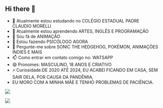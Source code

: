 ## Hi there 👋
- 🔭 Atualmente estou estudando no COLÉGIO ESTADUAL PADRE CLAUDIO MORELLI
- 🌱 Atualmente estou aprendendo ARTES, INGLÊS E PROGRAMAÇÃO
- 👯 Sou fã de ANIMAÇÃO 
- 🤔 Estou fazendo PSICÓLOGO AGORA
- 💬 Pergunte-me sobre SONIC THE HEDGEHOG, POKÉMON, ANIMAÇÕES INDIES E MAIS
- 📫 Como entrar em contato comigo no: WATSAPP
- 😄 Pronomes: MASCULINO, 18 ANOS E CRIATIVO
- ⚡ Curiosidade:DE 2020 ATÉ 2024, EU ACABEI FICANDO EM CASA, SEM SAIR DELA, POR CAUSA DA PANDÊMIA,
- EU MORO COM A MINHA MÃE E TENHO PROBLEMAS DE PACIÊNCIA.

 ![](https://media.tenor.com/AORFHcrgjNEAAAAi/fnf-vs-infinite-friday-night-funkin.gif)
 
 ![](https://media1.tenor.com/m/gQgEmjyXOAIAAAAd/shadow-cool-shadow.gif)

